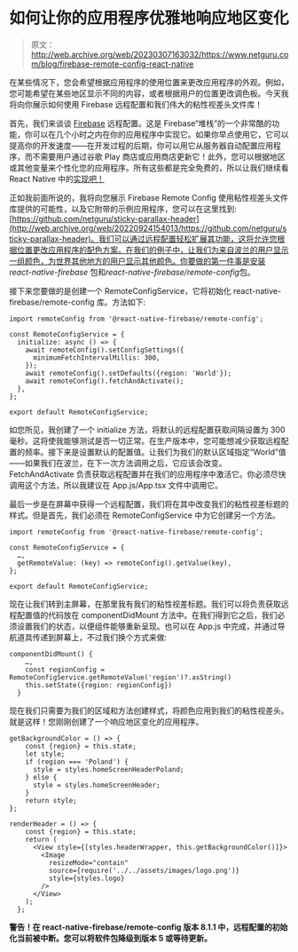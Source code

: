 # 如何让你的应用程序优雅地响应地区变化

> 原文：<http://web.archive.org/web/20230307163032/https://www.netguru.com/blog/firebase-remote-config-react-native>

 在某些情况下，您会希望根据应用程序的使用位置来更改应用程序的外观。例如，您可能希望在某些地区显示不同的内容，或者根据用户的位置更改调色板。今天我将向你展示如何使用 Firebase 远程配置和我们伟大的粘性视差头文件库！

首先，我们来谈谈 [Firebase](/web/20220924154013/https://www.netguru.com/services/firebase-development) 远程配置。这是 Firebase“堆栈”的一个非常酷的功能，你可以在几个小时之内在你的应用程序中实现它。如果你早点使用它，它可以提高你的开发速度——在开发过程的后期，你可以用它从服务器自动配置应用程序，而不需要用户通过谷歌 Play 商店或应用商店更新它！此外，您可以根据地区或其他变量来个性化您的应用程序。所有这些都是完全免费的，所以让我们继续看 React Native 中的[实现吧！](http://web.archive.org/web/20220924154013/https://www.netguru.com/services/react-native-development)

正如我前面所说的，我将向您展示 Firebase Remote Config 使用粘性视差头文件库提供的可能性，以及它附带的示例应用程序，您可以在这里找到:[https://github.com/netguru/sticky-parallax-header](http://web.archive.org/web/20220924154013/https://github.com/netguru/sticky-parallax-header)。我们可以通过远程配置轻松扩展其功能，这将允许您根据位置更改应用程序的配色方案。在我们的例子中，让我们为来自波兰的用户显示一组颜色，为世界其他地方的用户显示其他颜色。你要做的第一件事是安装 *react-native-firebase* 包和*react-native-firebase/remote-config*包。

接下来您要做的是创建一个 RemoteConfigService，它将初始化 react-native-firebase/remote-config 库。方法如下:

```
import remoteConfig from '@react-native-firebase/remote-config';

const RemoteConfigService = {
  initialize: async () => {
    await remoteConfig().setConfigSettings({
      minimumFetchIntervalMillis: 300,
    });
    await remoteConfig().setDefaults({region: 'World'});
    await remoteConfig().fetchAndActivate();
  },
};

export default RemoteConfigService;
```

如您所见，我创建了一个 initialize 方法，将默认的远程配置获取间隔设置为 300 毫秒。这将使我能够测试是否一切正常。在生产版本中，您可能想减少获取远程配置的频率。接下来是设置默认的配置值。让我们为我们的默认区域指定“World”值——如果我们在波兰，在下一次方法调用之后，它应该会改变。FetchAndActivate 负责获取远程配置并在我们的应用程序中激活它。你必须尽快调用这个方法，所以我建议在 App.js/App.tsx 文件中调用它。

最后一步是在屏幕中获得一个远程配置，我们将在其中改变我们的粘性视差标题的样式。但是首先，我们必须在 RemoteConfigService 中为它创建另一个方法。

```
import remoteConfig from '@react-native-firebase/remote-config';

const RemoteConfigService = {
  …,
  getRemoteValue: (key) => remoteConfig().getValue(key),
};

export default RemoteConfigService;
```

现在让我们转到主屏幕，在那里我有我们的粘性视差标题。我们可以将负责获取远程配置值的代码放在 componentDidMount 方法中。在我们得到它之后，我们必须设置我们的状态，以便组件能够重新呈现。也可以在 App.js 中完成，并通过导航道具传递到屏幕上，不过我们换个方式来做:

```
componentDidMount() {
    …,
    const regionConfig = RemoteConfigService.getRemoteValue('region')?.asString()
    this.setState({region: regionConfig})
  }
```

现在我们只需要为我们的区域和方法创建样式，将颜色应用到我们的粘性视差头。就是这样！您刚刚创建了一个响应地区变化的应用程序。

```
getBackgroundColor = () => {
    const {region} = this.state;
    let style;
    if (region === 'Poland') {
      style = styles.homeScreenHeaderPoland;
    } else {
      style = styles.homeScreenHeader;
    }
    return style;
};

renderHeader = () => {
    const {region} = this.state;
    return (
      <View style={[styles.headerWrapper, this.getBackgroundColor()]}>
        <Image
          resizeMode="contain"
          source={require('../../assets/images/logo.png')}
          style={styles.logo}
        />
      </View>
    );
  };
```

**警告！在 react-native-firebase/remote-config 版本 8.1.1 中，远程配置的初始化当前被中断。您可以将软件包降级到版本 5 或等待更新。**